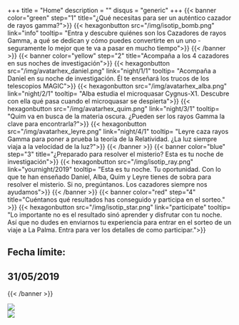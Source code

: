 +++
title = "Home"
description = ""
disqus = "generic"
+++
{{< banner color="green" step="1" title="¿Qué necesitas para ser un auténtico cazador de rayos gamma?">}}
  {{< hexagonbutton src="/img/isotip_bomb.png" link="info" tooltip= "Entra y descubre quiénes son los Cazadores de rayos Gamma, a qué se dedican y cómo puedes convertirte en un uno - seguramente lo mejor que te va a pasar en mucho tiempo">}}
{{< /banner >}}
{{< banner color="yellow" step="2" title="Acompaña a los 4 cazadores en sus noches de investigación">}}
  {{< hexagonbutton src="/img/avatarhex_daniel.png" link="night/1/1" tooltip= "Acompaña a Daniel en su noche de investigación. Él te enseñará los trucos de los telescopios MAGIC">}}
  {{< hexagonbutton src="/img/avatarhex_alba.png" link="night/2/1" tooltip= "Alba estudia el microquasar Cygnus-X1. Descubre con ella qué pasa cuando el microquasar se despierta">}}
  {{< hexagonbutton src="/img/avatarhex_quim.png" link="night/3/1" tooltip= "Quim va en busca de la materia oscura. ¿Pueden ser los rayos Gamma  la clave para encontrarla?">}}
  {{< hexagonbutton src="/img/avatarhex_leyre.png" link="night/4/1" tooltip= "Leyre caza rayos Gamma para poner a prueba la teoría de la Relatividad. ¿La luz siempre viaja a la velocidad de la luz?">}}
{{< /banner >}}
{{< banner color="blue" step="3" title="¿Preparado para resolver el misterio? Esta es tu noche de investigación">}}
  {{< hexagonbutton src="/img/isotip_ray.png" link="yournight/2019" tooltip= "Esta es tu noche. Tu oportunidad. Con lo que te han enseñado Daniel, Alba, Quim y Leyre tienes de sobra para resolver el misterio. Si no, pregúntanos. Los cazadores siempre nos ayudamos">}}
{{< /banner >}}
{{< banner color="red" step="4" title="Cuéntanos qué resultados has conseguido y participa en el sorteo." >}}
  {{< hexagonbutton src="/img/isotip_star.png" link="participate" tooltip= "Lo importante no es el resultado sinó aprender y disfrutar con tu noche. Así que no dudes en enviarnos tu experiencia para entrar en el sorteo de un viaje a La Palma. Entra para ver los detalles de como participar.">}}
    <h2>Fecha límite:</h2>
    <h2>31/05/2019</h2>
{{< /banner >}}
<br>
<div class="container ">
<div class="row">
  <div class="col-xs-6">
    <img src="/img/magic1.png" class="img-responsive">
  </div>
  <div class="col-xs-6">
    <img src="/img/magic2.jpg" class="img-responsive">
  </div>
</div>
</div>
